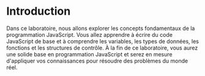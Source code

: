 # Introduction

Dans ce laboratoire, nous allons explorer les concepts fondamentaux de la programmation JavaScript. Vous allez apprendre à écrire du code JavaScript de base et à comprendre les variables, les types de données, les fonctions et les structures de contrôle. À la fin de ce laboratoire, vous aurez une solide base en programmation JavaScript et serez en mesure d'appliquer vos connaissances pour résoudre des problèmes du monde réel.
